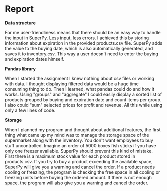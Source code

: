 # **Report**

**Data structure**
  
For me user-friendliness means that there should be an easy way to handle the input in SuperPy. Less input, less errors. I achieved this by storing information about expiration in the provided products.csv file. SuperPy adds the value to the buying date, which is also automatically generated, and saves it to inventory.csv. This way a user doesn't need to enter the buying and expiration dates himself.  

**Pandas library**

When I started the assignment I knew nothing about csv files or working with data. I thought displaying filtered data would be a huge time consuming thing to do. Then I learned, what pandas could do and how it works. Using "groups" and "aggregate" I could easily display a sorted list of products grouped by buying and expiration date and count items per group. I also could "sum" selected prices for profit and revenue. All this while using only a few lines of code.

**Storage**

When I planned my program and thought about additional features, the first thing what came up my mind was to manage the storage space of the supermarket along with the inventory. You don't want employees to buy stuff uncontrolled. Imagine an order of 5000 boxes fish sticks if you have only one freezer available. SuperPy should prevent this kind of mistake. First there is a maximum stock value for each product stored in products.csv. If you try to buy a product exceeding the available space, SuperPy will give you a warning and cancel the order. If a product needs cooling or freezing, the program is checking the free space in all cooling or freezing units before buying the ordered amount. If there is not enough space, the program will also give you a warning and cancel the order. 